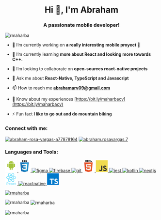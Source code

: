 <h1 align="center">Hi 👋, I'm Abraham</h1>
<h3 align="center">A passionate mobile developer!</h3>

<p align="left"> <img src="https://komarev.com/ghpvc/?username=rmaharba&label=Profile%20views&color=0e40b4&style=flat" alt="rmaharba" /> </p>

- 🔭 I’m currently working on **a really interesting mobile proyect 👀**

- 🌱 I’m currently learning **more about React and looking more towards C++.**

- 👯 I’m looking to collaborate on **open-sources react-native projects**

- 💬 Ask me about **React-Native, TypeScript and Javascript**

- 📫 How to reach me **abrahamarv09@gmail.com**

- 📄 Know about my experiences [https://bit.ly/maharbacv](https://bit.ly/maharbacv)

- ⚡ Fun fact **I like to go out and do mountain biking**

<h3 align="left">Connect with me:</h3>
<p align="left">
<a href="https://linkedin.com/in/abraham-rosa-vargas-a77878164" target="blank"><img align="center" src="https://raw.githubusercontent.com/rahuldkjain/github-profile-readme-generator/master/src/images/icons/Social/linked-in-alt.svg" alt="abraham-rosa-vargas-a77878164" height="30" width="40" /></a>
<a href="https://fb.com/abraham.rosavargas.7" target="blank"><img align="center" src="https://raw.githubusercontent.com/rahuldkjain/github-profile-readme-generator/master/src/images/icons/Social/facebook.svg" alt="abraham.rosavargas.7" height="30" width="40" /></a>
<!-- <a href="https://instagram.com/abrahamarv" target="blank"><img align="center" src="https://raw.githubusercontent.com/rahuldkjain/github-profile-readme-generator/master/src/images/icons/Social/instagram.svg" alt="abrahamarv" height="30" width="40" /></a> -->
</p>

<h3 align="left">Languages and Tools:</h3>
<p align="left"> <a href="https://developer.android.com" target="_blank" rel="noreferrer"> <img src="https://raw.githubusercontent.com/devicons/devicon/master/icons/android/android-original-wordmark.svg" alt="android" width="40" height="40"/> </a> <a href="https://www.w3schools.com/css/" target="_blank" rel="noreferrer"> <img src="https://raw.githubusercontent.com/devicons/devicon/master/icons/css3/css3-original-wordmark.svg" alt="css3" width="40" height="40"/> </a> <a href="https://www.figma.com/" target="_blank" rel="noreferrer"> <img src="https://www.vectorlogo.zone/logos/figma/figma-icon.svg" alt="figma" width="40" height="40"/> </a> <a href="https://firebase.google.com/" target="_blank" rel="noreferrer"> <img src="https://www.vectorlogo.zone/logos/firebase/firebase-icon.svg" alt="firebase" width="40" height="40"/> </a> <a href="https://git-scm.com/" target="_blank" rel="noreferrer"> <img src="https://www.vectorlogo.zone/logos/git-scm/git-scm-icon.svg" alt="git" width="40" height="40"/> </a> <a href="https://www.w3.org/html/" target="_blank" rel="noreferrer"> <img src="https://raw.githubusercontent.com/devicons/devicon/master/icons/html5/html5-original-wordmark.svg" alt="html5" width="40" height="40"/> </a> <a href="https://developer.mozilla.org/en-US/docs/Web/JavaScript" target="_blank" rel="noreferrer"> <img src="https://raw.githubusercontent.com/devicons/devicon/master/icons/javascript/javascript-original.svg" alt="javascript" width="40" height="40"/> </a> <a href="https://jestjs.io" target="_blank" rel="noreferrer"> <img src="https://www.vectorlogo.zone/logos/jestjsio/jestjsio-icon.svg" alt="jest" width="40" height="40"/> </a> <a href="https://kotlinlang.org" target="_blank" rel="noreferrer"> <img src="https://www.vectorlogo.zone/logos/kotlinlang/kotlinlang-icon.svg" alt="kotlin" width="40" height="40"/> </a> <a href="https://nextjs.org/" target="_blank" rel="noreferrer"> <img src="https://cdn.worldvectorlogo.com/logos/nextjs-2.svg" alt="nextjs" width="40" height="40"/> </a> <a href="https://reactjs.org/" target="_blank" rel="noreferrer"> <img src="https://raw.githubusercontent.com/devicons/devicon/master/icons/react/react-original-wordmark.svg" alt="react" width="40" height="40"/> </a> <a href="https://reactnative.dev/" target="_blank" rel="noreferrer"> <img src="https://reactnative.dev/img/header_logo.svg" alt="reactnative" width="40" height="40"/> </a> <a href="https://www.typescriptlang.org/" target="_blank" rel="noreferrer"> <img src="https://raw.githubusercontent.com/devicons/devicon/master/icons/typescript/typescript-original.svg" alt="typescript" width="40" height="40"/> </a> </p>

<p align="left"> <a href="https://github.com/ryo-ma/github-profile-trophy"><img src="https://github-profile-trophy.vercel.app/?username=rmaharba" alt="rmaharba" /></a> </p>

<p><img align="left" src="https://github-readme-stats.vercel.app/api/top-langs?username=rmaharba&show_icons=true&theme=onedark&locale=en&layout=compact" alt="rmaharba" /></p>

<p>&nbsp;<img align="center" src="https://github-readme-stats.vercel.app/api?username=rmaharba&show_icons=true&theme=dark&locale=en" alt="rmaharba" /></p>

<p><img align="center" src="https://github-readme-streak-stats.herokuapp.com/?user=rmaharba&theme=dark" alt="rmaharba" /></p>
